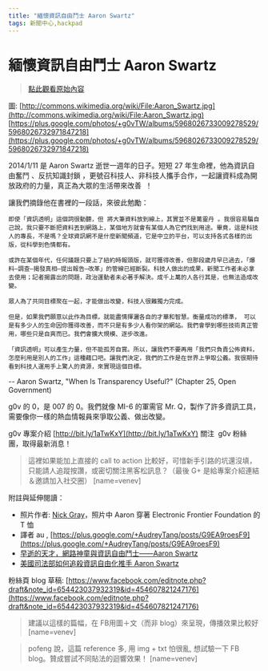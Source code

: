 ```yaml
---
title: "緬懷資訊自由鬥士 Aaron Swartz"
tags: 新聞中心,hackpad
---
```


# 緬懷資訊自由鬥士 Aaron Swartz

> [點此觀看原始內容](https://g0v.hackpad.tw/n6R34SJYNn1)


圖: [http://commons.wikimedia.org/wiki/File:Aaron_Swartz.jpg](http://commons.wikimedia.org/wiki/File:Aaron_Swartz.jpg)
[https://plus.google.com/photos/+g0vTW/albums/5968026733009278529/5968026732971847218](https://plus.google.com/photos/+g0vTW/albums/5968026733009278529/5968026732971847218)

2014/1/11 是 Aaron Swartz 逝世一週年的日子。短短 27 年生命裡，他為資訊自由奮鬥 、反抗知識封鎖 ，更號召科技人、非科技人攜手合作，一起讓資料成為開放政府的力量，真正為大眾的生活帶來改善  ！

讓我們摘錄他在書裡的一段話，來彼此勉勵：

    即使「資訊透明」這個詞很動聽，但 將大筆資料放到線上，其實並不是萬靈丹 。我很容易騙自己說，我只要不斷把資料丟到網路上，某個地方就會有某個人為它們找到用途。畢竟，這是科技人的專長，不是嗎？全球資訊網不是什麼新聞頻道，它是中立的平台，可以支持各式各樣的出版，從科學到色情都有。

    或許在某個年代，任何議題只要上了紐約時報頭版，就可獲得改善，但那段歲月早已過去，「爆料—調查—揭發真相—提出報告—改革」的管線已經斷裂。科技人做出的成果，新聞工作者未必拿去使用；記者揭露出的問題，政治運動者未必著手解決。成千上萬的人各行其是，也無法造成改變。

    眾人為了共同目標聚在一起，才能做出改變，科技人很難獨力完成。

    但是，如果我們願意以此作為目標，就能盡情揮灑各自的才華和智慧。衡量成功的標準， 可以是有多少人的生命因你獲得改善，而不只是有多少人看你架的網站。我們會學到哪些技術真正管用，哪些只是自爽而已。我們會擴大規模、逐步改進。

    「資訊透明」可以產生力量，但不能孤芳自賞。所以，讓我們不要再用「我們只負責公佈資料，怎麼利用是別人的工作」這種藉口吧。讓我們決定，我們的工作是在世界上爭取公義。我很期待看到科技人運用手上驚人的資源，來實現這個目標。

\-\- Aaron Swartz, "When Is Transparency Useful?" (Chapter 25, Open Government)

g0v 的 0，是 007 的 0。我們就像 MI-6 的軍需官 Mr. Q，製作了許多資訊工具，需要像你一樣的熱血情報員來爭取公義、做出改變。

g0v 專案介紹 [http://bit.ly/1aTwKxY](http://bit.ly/1aTwKxY)
關注  g0v 粉絲團，取得最新消息！

> 這裡如果能加上直接的 call to action 比較好，可惜新手引路的坑還沒填，只能請人追蹤按讚，或密切關注黑客松訊息？（最後 G+ 是給專案介紹連結＆邀請加入社交圈）
> [name=venev]


附註與延伸閱讀：
- 照片作者: [Nick Gray](http://www.flickr.com/people/35034365374@N01)，照片中 Aaron 穿著 Electronic Frontier Foundation 的 T 恤
- 譯者 au , [https://plus.google.com/+AudreyTang/posts/G9EA9roesF9](https://plus.google.com/+AudreyTang/posts/G9EA9roesF9)
- [早逝的天才，](http://www.inside.com.tw/2013/01/15/aaron-swartz)[網路神童與資訊自由鬥士——Aaron Swartz](http://www.inside.com.tw/2013/01/15/aaron-swartz)
- [美國司法部如何追殺資訊自由化推手 Aaron Swartz](http://www.inside.com.tw/2013/01/16/how-us-gov-deal-with-aaron-swartz)

粉絲頁 blog 草稿: [https://www.facebook.com/editnote.php?draft&note_id=654423037932319&id=454607821247176](https://www.facebook.com/editnote.php?draft&note_id=654423037932319&id=454607821247176)
> 建議以這樣的篇幅，在 FB用圖＋文（而非 blog）來呈現，傳播效果比較好
> [name=venev]

> pofeng 說，這篇 reference 多, 用 img + txt 怕很亂, 想試驗一下 FB blog。贊成嘗試不同貼法的迴響效果！
> [name=venev]


